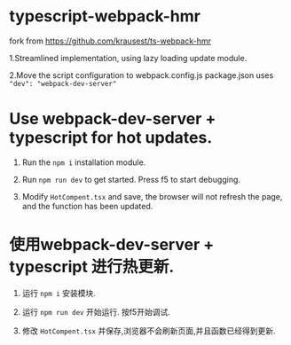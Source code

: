 # typescript-webpack-hmr

fork from https://github.com/krausest/ts-webpack-hmr

1.Streamlined implementation, using lazy loading update module.

2.Move the script configuration to webpack.config.js
package.json uses `"dev": "webpack-dev-server"`


# Use webpack-dev-server + typescript for hot updates.

1. Run the `npm i` installation module.

2. Run `npm run dev` to get started. Press f5 to start debugging.

3. Modify `HotCompent.tsx` and save, the browser will not refresh the page, and the function has been updated.


# 使用webpack-dev-server + typescript 进行热更新.

1. 运行 `npm i` 安装模块.

2. 运行 `npm run dev` 开始运行. 按f5开始调试.

3. 修改 `HotCompent.tsx` 并保存,浏览器不会刷新页面,并且函数已经得到更新.
